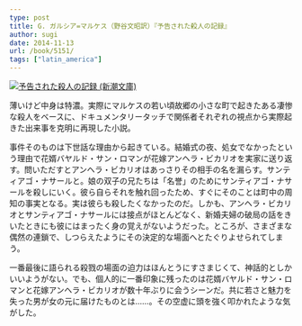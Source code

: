 ```yaml
---
type: post
title: G. ガルシア=マルケス（野谷文昭訳）『予告された殺人の記録』
author: sugi
date: 2014-11-13
url: /book/5151/
tags: ["latin_america"]
---
```

<a href="http://www.amazon.co.jp/exec/obidos/ASIN/4102052119/chezsugi-22/ref=nosim/" onclick="_gaq.push(['_trackEvent', 'outbound-article', 'http://www.amazon.co.jp/exec/obidos/ASIN/4102052119/chezsugi-22/ref=nosim/', '']);" name="amazletlink" target="_blank"><img src="http://i2.wp.com/ecx.images-amazon.com/images/I/61QBRNPWBZL._SL160_.jpg?w=660" alt="予告された殺人の記録 (新潮文庫)" class="alignleft"  data-recalc-dims="1" /></a>

薄いけど中身は特濃。実際にマルケスの若い頃故郷の小さな町で起きたある凄惨な殺人をベースに、ドキュメンタリータッチで関係者それぞれの視点から実際起きた出来事を克明に再現した小説。

事件そのものは下世話な理由から起きている。結婚式の夜、処女でなかったという理由で花婿バヤルド・サン・ロマンが花嫁アンヘラ・ビカリオを実家に送り返す。問いただすとアンヘラ・ビカリオはあっさりその相手の名を漏らす。サンティアゴ・ナサールと。娘の双子の兄たちは「名誉」のためにサンティアゴ・ナサールを殺しにいく。彼ら自らそれを触れ回ったため、すぐにそのことは町中の周知の事実となる。実は彼らも殺したくなかったのだ。しかも、アンヘラ・ビカリオとサンティアゴ・ナサールには接点がほとんどなく、新婚夫婦の破局の話をきいたときにも彼にはまったく身の覚えがないようだった。ところが、さまざまな偶然の連鎖で、しつらえたようにその決定的な場面へとたぐりよせられてしまう。

一番最後に語られる殺戮の場面の迫力はほんとうにすさまじくて、神話的としかいいようがない。でも、個人的に一番印象に残ったのは花婿バヤルド・サン・ロマンと花嫁アンヘラ・ビカリオが数十年ぶりに会うシーンだ。共に若さと魅力を失った男が女の元に届けたものとは……。その空虚に頭を強く叩かれたような気がした。

